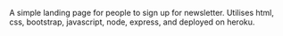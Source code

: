 A simple landing page for people to sign up for newsletter. Utilises html, css, bootstrap, javascript, node, express, and deployed on heroku.
